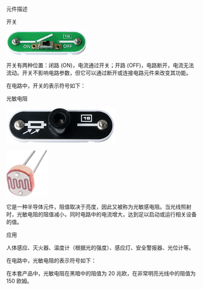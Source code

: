 元件描述

开关

![](011p1.png)

开关有两种位置：闭路 (ON)，电流通过开关；开路 (OFF)，电路断开，电流无法流动。开关不影响电路参数，但它可以通过断开或连接电路元件来改变其功能。

在电路中，开关的表示符号如下：

光敏电阻

![](011p2.png)

![](011p3.png)

它是一种半导体元件，阻值取决于亮度，因此又被称为光敏感电阻。当光线照射时，光敏电阻的阻值减小，同时电路中的电流增大，达到足以启动或运行相关设备的值。

应用

人体感应、灭火器、温度计（根据光的强度）、感应灯、安全警报器、光位计等。

在电路中，光敏电阻的表示符号如下：

在本套产品中，光敏电阻在黑暗中的阻值为 20 兆欧，在非常明亮光线中的阻值为 150 欧姆。